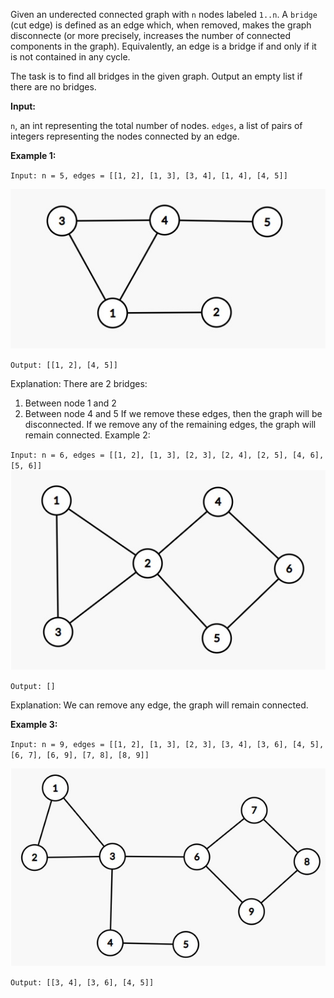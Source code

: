 Given an underected connected graph with `n` nodes labeled `1..n`. 
A `bridge` (cut edge) is defined as an edge which, when removed, makes the graph disconnecte
(or more precisely, increases the number of connected components in the graph).
Equivalently, an edge is a bridge if and only if it is not contained in any cycle.

The task is to find all bridges in the given graph. Output an empty list if there are no bridges.

**Input:**

`n`, an int representing the total number of nodes.
`edges`, a list of pairs of integers representing the nodes connected by an edge.

**Example 1:**

`Input: n = 5, edges = [[1, 2], [1, 3], [3, 4], [1, 4], [4, 5]]`

![alt text](https://github.com/juliehub/python-practice/blob/master/bridge1.jpg?raw=true)

`Output: [[1, 2], [4, 5]]`

Explanation:
There are 2 bridges:
1. Between node 1 and 2
2. Between node 4 and 5
If we remove these edges, then the graph will be disconnected.
If we remove any of the remaining edges, the graph will remain connected.
Example 2:

`Input: n = 6, edges = [[1, 2], [1, 3], [2, 3], [2, 4], [2, 5], [4, 6], [5, 6]]`
![alt text](https://github.com/juliehub/python-practice/blob/master/bridge2.jpg?raw=true)

`Output: []`

Explanation:
We can remove any edge, the graph will remain connected.

**Example 3:**

`Input: n = 9, edges = [[1, 2], [1, 3], [2, 3], [3, 4], [3, 6], [4, 5], [6, 7], [6, 9], [7, 8], [8, 9]]`

![alt text](https://github.com/juliehub/python-practice/blob/master/bridge3.jpg?raw=true)

`Output: [[3, 4], [3, 6], [4, 5]]`
